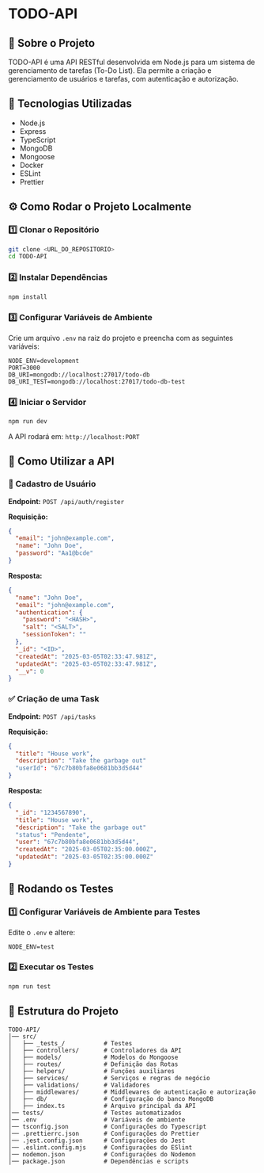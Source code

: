 
# TODO-API

## 📌 Sobre o Projeto

TODO-API é uma API RESTful desenvolvida em Node.js para um sistema de gerenciamento de tarefas (To-Do List). Ela permite a criação e gerenciamento de usuários e tarefas, com autenticação e autorização.

## 🚀 Tecnologias Utilizadas

* Node.js
* Express
* TypeScript
* MongoDB
* Mongoose
* Docker
* ESLint
* Prettier

## ⚙️ Como Rodar o Projeto Localmente

### 1️⃣ Clonar o Repositório

```sh
git clone <URL_DO_REPOSITORIO>
cd TODO-API
```

### 2️⃣ Instalar Dependências

```sh
npm install
```

### 3️⃣ Configurar Variáveis de Ambiente

Crie um arquivo `.env` na raiz do projeto e preencha com as seguintes variáveis:

```
NODE_ENV=development
PORT=3000
DB_URI=mongodb://localhost:27017/todo-db
DB_URI_TEST=mongodb://localhost:27017/todo-db-test
```

### 4️⃣ Iniciar o Servidor

```sh
npm run dev
```

A API rodará em: `http://localhost:PORT`

## 📌 Como Utilizar a API

### 🧑 Cadastro de Usuário

**Endpoint:** `POST /api/auth/register`

**Requisição:**

```json
{
  "email": "john@example.com",
  "name": "John Doe",
  "password": "Aa1@bcde"
}
```

**Resposta:**

```json
{
  "name": "John Doe",
  "email": "john@example.com",
  "authentication": {
    "password": "<HASH>",
    "salt": "<SALT>",
    "sessionToken": ""
  },
  "_id": "<ID>",
  "createdAt": "2025-03-05T02:33:47.981Z",
  "updatedAt": "2025-03-05T02:33:47.981Z",
  "__v": 0
}
```

### ✅ Criação de uma Task

**Endpoint:** `POST /api/tasks`

**Requisição:**

```json
{
  "title": "House work",
  "description": "Take the garbage out"
  "userId": "67c7b80bfa8e0681bb3d5d44"
}
```

**Resposta:**

```json
{
  "_id": "1234567890",
  "title": "House work",
  "description": "Take the garbage out"
  "status": "Pendente",
  "user": "67c7b80bfa8e0681bb3d5d44",
  "createdAt": "2025-03-05T02:35:00.000Z",
  "updatedAt": "2025-03-05T02:35:00.000Z"
}
```

## 🧪 Rodando os Testes

### 1️⃣ Configurar Variáveis de Ambiente para Testes

Edite o `.env` e altere:

```
NODE_ENV=test
```

### 2️⃣ Executar os Testes

```sh
npm run test
```

## 📁 Estrutura do Projeto

```
TODO-API/
│── src/
│   ├── _tests_/           # Testes
│   ├── controllers/       # Controladores da API
│   ├── models/            # Modelos do Mongoose
│   ├── routes/            # Definição das Rotas
│   ├── helpers/           # Funções auxiliares
│   ├── services/          # Serviços e regras de negócio
│   ├── validations/       # Validadores
│   ├── middlewares/       # Middlewares de autenticação e autorização
│   ├── db/                # Configuração do banco MongoDB
│   ├── index.ts           # Arquivo principal da API
│── tests/                 # Testes automatizados
│── .env                   # Variáveis de ambiente
│── tsconfig.json          # Configurações do Typescript
│── .prettierrc.json       # Configurações do Prettier
│── .jest.config.json      # Configurações do Jest
│── .eslint.config.mjs     # Configurações do ESlint
│── nodemon.json           # Configurações do Nodemon
│── package.json           # Dependências e scripts
```
